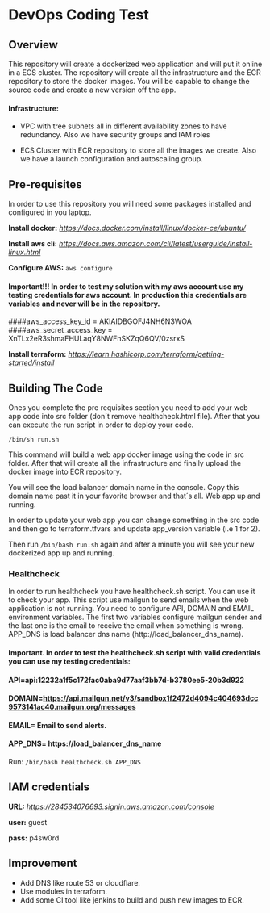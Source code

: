 DevOps Coding Test
==================

## Overview

This repository will create a dockerized web application and will put it online in a ECS cluster. The repository will create all the infrastructure and the ECR repository to store the docker images. You will be capable to change the source code and create a new version off the app.

#### Infrastructure:

- VPC with tree subnets all in different availability zones to have redundancy. Also we have security groups and IAM roles

- ECS Cluster with ECR repository to store all the images we create. Also we have a launch configuration and autoscaling group.


## Pre-requisites

In order to use this repository you will need some packages installed and configured in you laptop.

**Install docker:** *https://docs.docker.com/install/linux/docker-ce/ubuntu/*

**Install aws cli:** *https://docs.aws.amazon.com/cli/latest/userguide/install-linux.html*

**Configure AWS:** `aws configure`

#### Important!!! In order to test my solution with my aws account use my testing credentials for aws account. In production this credentials are variables and never will be in the repository.
####aws_access_key_id = AKIAIDBGOFJ4NH6N3WOA
####aws_secret_access_key = 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

**Install terraform:** *https://learn.hashicorp.com/terraform/getting-started/install*


## Building The Code

Ones you complete the pre requisites section you need to add your web app code into src folder (don´t remove healthcheck.html file). After that you can execute the run script in order to deploy your code.

`/bin/sh run.sh`

This command will build a web app docker image using the code in src folder. After that will create all the infrastructure and finally upload the docker image into ECR repository.

You will see the load balancer domain name in the console. Copy this domain name past it in your favorite browser and that´s all. Web app up and running.

In order to update your web app you can change something in the src code and then go to terraform.tfvars and update app_version variable (i.e 1 for 2).

Then run `/bin/bash run.sh` again and after a minute you will see your new dockerized app up and running.


### Healthcheck

In order to run healthcheck you have healthcheck.sh script. You can use it to check your app.
This script use mailgun to send emails when the web application is not running. You need to configure API, DOMAIN and EMAIL environment variables. The first two variables configure mailgun sender and the last one is the email to receive the email when something is wrong.
APP_DNS is load balancer dns name (http://load_balancer_dns_name).


#### Important. In order to test the healthcheck.sh script with valid credentials you can use my testing credentials:
#### API=api:12232a1f5c172fac0aba9d77aaf3bb7d-b3780ee5-20b3d922
#### DOMAIN=https://api.mailgun.net/v3/sandbox1f2472d4094c404693dcc9573141ac40.mailgun.org/messages
#### EMAIL=  Email to send alerts.
#### APP_DNS= https://load_balancer_dns_name

Run: `/bin/bash healthcheck.sh APP_DNS`


## IAM credentials

**URL:** *https://284534076693.signin.aws.amazon.com/console*

**user:** guest

**pass:** p4sw0rd

## Improvement

- Add DNS like route 53 or cloudflare.
- Use modules in terraform.
- Add some CI tool like jenkins to build and push new images to ECR.
